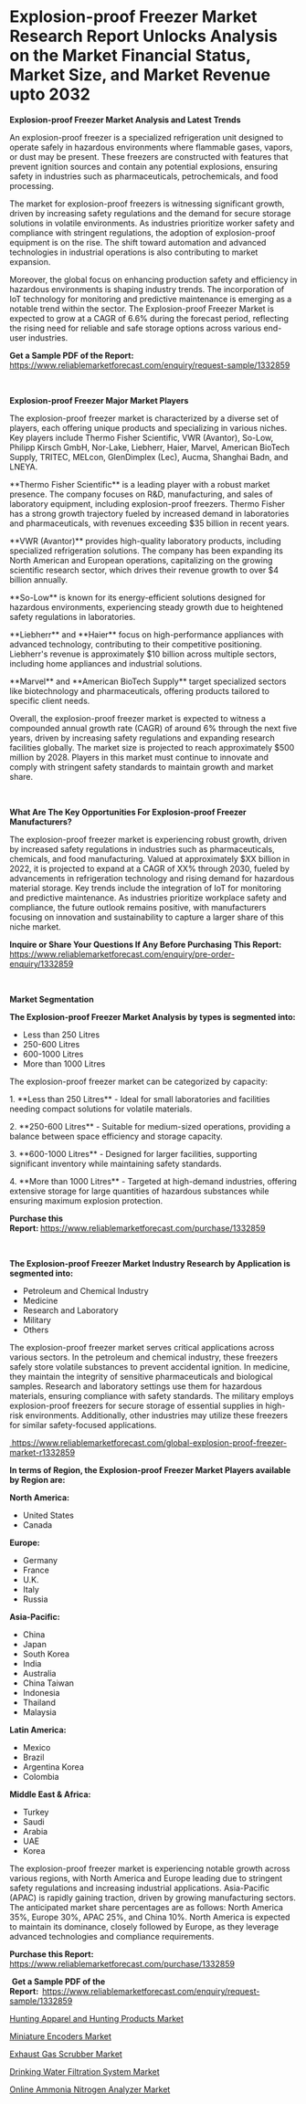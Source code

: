 <p><h1>Explosion-proof Freezer Market Research Report Unlocks Analysis on the Market Financial Status, Market Size, and Market Revenue upto 2032</h1></p><p><strong>Explosion-proof Freezer Market Analysis and Latest Trends</strong></p>
<p><p>An explosion-proof freezer is a specialized refrigeration unit designed to operate safely in hazardous environments where flammable gases, vapors, or dust may be present. These freezers are constructed with features that prevent ignition sources and contain any potential explosions, ensuring safety in industries such as pharmaceuticals, petrochemicals, and food processing.</p><p>The market for explosion-proof freezers is witnessing significant growth, driven by increasing safety regulations and the demand for secure storage solutions in volatile environments. As industries prioritize worker safety and compliance with stringent regulations, the adoption of explosion-proof equipment is on the rise. The shift toward automation and advanced technologies in industrial operations is also contributing to market expansion.</p><p>Moreover, the global focus on enhancing production safety and efficiency in hazardous environments is shaping industry trends. The incorporation of IoT technology for monitoring and predictive maintenance is emerging as a notable trend within the sector. The Explosion-proof Freezer Market is expected to grow at a CAGR of 6.6% during the forecast period, reflecting the rising need for reliable and safe storage options across various end-user industries.</p></p>
<p><strong>Get a Sample PDF of the Report:&nbsp;</strong> <a href="https://www.reliablemarketforecast.com/enquiry/request-sample/1332859?utm_campaign=2516&utm_medium=2&utm_source=Github&utm_content=ia&utm_term=24032025&utm_id=explosion-proof-freezer">https://www.reliablemarketforecast.com/enquiry/request-sample/1332859</a></p>
<p>&nbsp;</p>
<p><strong>Explosion-proof Freezer Major Market Players</strong></p>
<p><p>The explosion-proof freezer market is characterized by a diverse set of players, each offering unique products and specializing in various niches. Key players include Thermo Fisher Scientific, VWR (Avantor), So-Low, Philipp Kirsch GmbH, Nor-Lake, Liebherr, Haier, Marvel, American BioTech Supply, TRITEC, MELcon, GlenDimplex (Lec), Aucma, Shanghai Badn, and LNEYA.</p><p>**Thermo Fisher Scientific** is a leading player with a robust market presence. The company focuses on R&D, manufacturing, and sales of laboratory equipment, including explosion-proof freezers. Thermo Fisher has a strong growth trajectory fueled by increased demand in laboratories and pharmaceuticals, with revenues exceeding $35 billion in recent years.</p><p>**VWR (Avantor)** provides high-quality laboratory products, including specialized refrigeration solutions. The company has been expanding its North American and European operations, capitalizing on the growing scientific research sector, which drives their revenue growth to over $4 billion annually.</p><p>**So-Low** is known for its energy-efficient solutions designed for hazardous environments, experiencing steady growth due to heightened safety regulations in laboratories.</p><p>**Liebherr** and **Haier** focus on high-performance appliances with advanced technology, contributing to their competitive positioning. Liebherr's revenue is approximately $10 billion across multiple sectors, including home appliances and industrial solutions.</p><p>**Marvel** and **American BioTech Supply** target specialized sectors like biotechnology and pharmaceuticals, offering products tailored to specific client needs.</p><p>Overall, the explosion-proof freezer market is expected to witness a compounded annual growth rate (CAGR) of around 6% through the next five years, driven by increasing safety regulations and expanding research facilities globally. The market size is projected to reach approximately $500 million by 2028. Players in this market must continue to innovate and comply with stringent safety standards to maintain growth and market share.</p></p>
<p>&nbsp;</p>
<p><strong>What Are The Key Opportunities For Explosion-proof Freezer Manufacturers?</strong></p>
<p><p>The explosion-proof freezer market is experiencing robust growth, driven by increased safety regulations in industries such as pharmaceuticals, chemicals, and food manufacturing. Valued at approximately $XX billion in 2022, it is projected to expand at a CAGR of XX% through 2030, fueled by advancements in refrigeration technology and rising demand for hazardous material storage. Key trends include the integration of IoT for monitoring and predictive maintenance. As industries prioritize workplace safety and compliance, the future outlook remains positive, with manufacturers focusing on innovation and sustainability to capture a larger share of this niche market.</p></p>
<p><strong>Inquire or Share Your Questions If Any Before Purchasing This Report:</strong> <a href="https://www.reliablemarketforecast.com/enquiry/pre-order-enquiry/1332859?utm_campaign=2516&utm_medium=2&utm_source=Github&utm_content=ia&utm_term=24032025&utm_id=explosion-proof-freezer">https://www.reliablemarketforecast.com/enquiry/pre-order-enquiry/1332859</a></p>
<p>&nbsp;</p>
<p><strong>Market Segmentation</strong></p>
<p><strong>The Explosion-proof Freezer Market Analysis by types is segmented into:</strong></p>
<p><ul><li>Less than 250 Litres</li><li>250-600 Litres</li><li>600-1000 Litres</li><li>More than 1000 Litres</li></ul></p>
<p><p>The explosion-proof freezer market can be categorized by capacity: </p><p>1. **Less than 250 Litres** - Ideal for small laboratories and facilities needing compact solutions for volatile materials.</p><p>2. **250-600 Litres** - Suitable for medium-sized operations, providing a balance between space efficiency and storage capacity.</p><p>3. **600-1000 Litres** - Designed for larger facilities, supporting significant inventory while maintaining safety standards.</p><p>4. **More than 1000 Litres** - Targeted at high-demand industries, offering extensive storage for large quantities of hazardous substances while ensuring maximum explosion protection.</p></p>
<p><strong>Purchase this Report:&nbsp;</strong><a href="https://www.reliablemarketforecast.com/purchase/1332859?utm_campaign=2516&utm_medium=2&utm_source=Github&utm_content=ia&utm_term=24032025&utm_id=explosion-proof-freezer">https://www.reliablemarketforecast.com/purchase/1332859</a></p>
<p>&nbsp;</p>
<p><strong>The Explosion-proof Freezer Market Industry Research by Application is segmented into:</strong></p>
<p><ul><li>Petroleum and Chemical Industry</li><li>Medicine</li><li>Research and Laboratory</li><li>Military</li><li>Others</li></ul></p>
<p><p>The explosion-proof freezer market serves critical applications across various sectors. In the petroleum and chemical industry, these freezers safely store volatile substances to prevent accidental ignition. In medicine, they maintain the integrity of sensitive pharmaceuticals and biological samples. Research and laboratory settings use them for hazardous materials, ensuring compliance with safety standards. The military employs explosion-proof freezers for secure storage of essential supplies in high-risk environments. Additionally, other industries may utilize these freezers for similar safety-focused applications.</p></p>
<p><a href="https://www.reliablemarketforecast.com/global-explosion-proof-freezer-market-r1332859?utm_campaign=2516&utm_medium=2&utm_source=Github&utm_content=ia&utm_term=24032025&utm_id=explosion-proof-freezer">&nbsp;https://www.reliablemarketforecast.com/global-explosion-proof-freezer-market-r1332859</a></p>
<p><strong>In terms of Region, the Explosion-proof Freezer Market Players available by Region are:</strong></p>
<p>
    <p> <strong> North America: </strong>
        <ul>
            <li>United States</li>
            <li>Canada</li>
        </ul>
        </p> 
    <p> <strong> Europe: </strong>
        <ul>
            <li>Germany</li>
            <li>France</li>
            <li>U.K.</li>
            <li>Italy</li>
            <li>Russia</li>
        </ul>
        </p> 
    <p> <strong> Asia-Pacific: </strong>
        <ul>
            <li>China</li>
            <li>Japan</li>
            <li>South Korea</li>
            <li>India</li>
            <li>Australia</li>
            <li>China Taiwan</li>
            <li>Indonesia</li>
            <li>Thailand</li>
            <li>Malaysia</li>
        </ul>
        </p> 
    <p> <strong> Latin America: </strong>
        <ul>
            <li>Mexico</li>
            <li>Brazil</li>
            <li>Argentina Korea</li>
            <li>Colombia</li>
        </ul>
        </p> 
    <p> <strong> Middle East & Africa: </strong>
        <ul>
            <li>Turkey</li>
            <li>Saudi</li>
            <li>Arabia</li>
            <li>UAE</li>
            <li>Korea</li>
        </ul>
    </p>
    </p>
<p><p>The explosion-proof freezer market is experiencing notable growth across various regions, with North America and Europe leading due to stringent safety regulations and increasing industrial applications. Asia-Pacific (APAC) is rapidly gaining traction, driven by growing manufacturing sectors. The anticipated market share percentages are as follows: North America 35%, Europe 30%, APAC 25%, and China 10%. North America is expected to maintain its dominance, closely followed by Europe, as they leverage advanced technologies and compliance requirements.</p></p>
<p><strong>Purchase this Report: </strong><a href="https://www.reliablemarketforecast.com/purchase/1332859?utm_campaign=2516&utm_medium=2&utm_source=Github&utm_content=ia&utm_term=24032025&utm_id=explosion-proof-freezer">https://www.reliablemarketforecast.com/purchase/1332859</a></p>
<p>&nbsp;<strong>Get a Sample PDF of the Report:&nbsp;&nbsp;</strong><a href="https://www.reliablemarketforecast.com/enquiry/request-sample/1332859?utm_campaign=2516&utm_medium=2&utm_source=Github&utm_content=ia&utm_term=24032025&utm_id=explosion-proof-freezer">https://www.reliablemarketforecast.com/enquiry/request-sample/1332859</a></p>
<p><strong></strong></p>
<p><p><a href="https://github.com/ernierintzfu/Market-Research-Report-List-1/blob/main/hunting-apparel-and-hunting-products-market.md?utm_campaign=2516&utm_medium=2&utm_source=Github&utm_content=ia&utm_term=24032025&utm_id=explosion-proof-freezer">Hunting Apparel and Hunting Products Market</a></p><p><a href="https://www.linkedin.com/pulse/key-insights-miniature-encoders-market-2025-2032-segmentation-dyvkc?utm_campaign=2516&utm_medium=2&utm_source=Github&utm_content=ia&utm_term=24032025&utm_id=explosion-proof-freezer">Miniature Encoders Market</a></p><p><a href="https://www.linkedin.com/pulse/emerging-trends-exhaust-gas-scrubber-market-global-outlook-azcrc?utm_campaign=2516&utm_medium=2&utm_source=Github&utm_content=ia&utm_term=24032025&utm_id=explosion-proof-freezer">Exhaust Gas Scrubber Market</a></p><p><a href="https://www.linkedin.com/pulse/drinking-water-filtration-system-market-global-regional-gqkbc?utm_campaign=2516&utm_medium=2&utm_source=Github&utm_content=ia&utm_term=24032025&utm_id=explosion-proof-freezer">Drinking Water Filtration System Market</a></p><p><a href="https://github.com/smarzkathyb6/Market-Research-Report-List-1/blob/main/online-ammonia-nitrogen-analyzer-market.md?utm_campaign=2516&utm_medium=2&utm_source=Github&utm_content=ia&utm_term=24032025&utm_id=explosion-proof-freezer">Online Ammonia Nitrogen Analyzer Market</a></p></p>